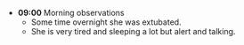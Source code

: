 - **09:00** Morning observations
	- Some time overnight she was extubated.
	- She is very tired and sleeping a lot but alert and talking.